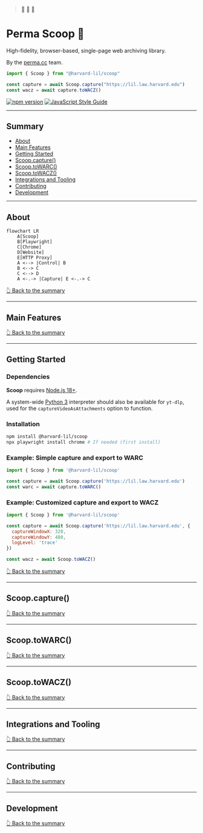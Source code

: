 > 🚧 🚧 🚧

# Perma Scoop 🍨

High-fidelity, browser-based, single-page web archiving library. 

By the [perma.cc](https://perma.cc) team.

```javascript
import { Scoop } from "@harvard-lil/scoop"

const capture = await Scoop.capture("https://lil.law.harvard.edu")
const wacz = await capture.toWACZ()
```

[![npm version](https://badge.fury.io/js/@harvard-lil%2Fscoop.svg)](https://badge.fury.io/js/@harvard-lil%2Fscoop) [![JavaScript Style Guide](https://img.shields.io/badge/code_style-standard-brightgreen.svg)](https://standardjs.com)

---

## Summary
- [About](#about)
- [Main Features](#main-features)
- [Getting Started](#getting-started)
- [Scoop.capture()](#scoopcapture)
- [Scoop.toWARC()](#scooptowarc)
- [Scoop.toWACZ()](#scooptowacz)
- [Integrations and Tooling](#integrations-and-tooling)
- [Contributing](#contributing)
- [Development](#development)

---

## About

```mermaid
flowchart LR
    A[Scoop]
    B[Playwright]
    C[Chrome]
    D[Website]
    E[HTTP Proxy]
    A <--> |Control| B
    B <--> C
    C <--> D
    A <-.-> |Capture| E <-.-> C
```

[👆 Back to the summary](#summary)

---

## Main Features

[👆 Back to the summary](#summary)

---

## Getting Started

### Dependencies 

**Scoop** requires [Node.js 18+](https://nodejs.org/en/). 

A system-wide [Python 3](https://www.python.org/) interpreter should also be available for `yt-dlp`, used for the `captureVideoAsAttachments` option to function.


### Installation

```bash
npm install @harvard-lil/scoop
npx playwright install chrome # If needed (first install)
```

### Example: Simple capture and export to WARC

```javascript
import { Scoop } from '@harvard-lil/scoop'

const capture = await Scoop.capture('https://lil.law.harvard.edu')
const warc = await capture.toWARC()
```

### Example: Customized capture and export to WACZ
```javascript
import { Scoop } from '@harvard-lil/scoop'

const capture = await Scoop.capture('https://lil.law.harvard.edu', {
  captureWindowX: 320,
  captureWindowY: 480,
  logLevel: 'trace'
})

const wacz = await Scoop.toWACZ()
```

[👆 Back to the summary](#summary)

---

## Scoop.capture()


[👆 Back to the summary](#summary)

---

## Scoop.toWARC()


[👆 Back to the summary](#summary)

---

## Scoop.toWACZ()


[👆 Back to the summary](#summary)

---

## Integrations and Tooling

[👆 Back to the summary](#summary)

---

## Contributing

[👆 Back to the summary](#summary)

---

## Development

[👆 Back to the summary](#summary)
